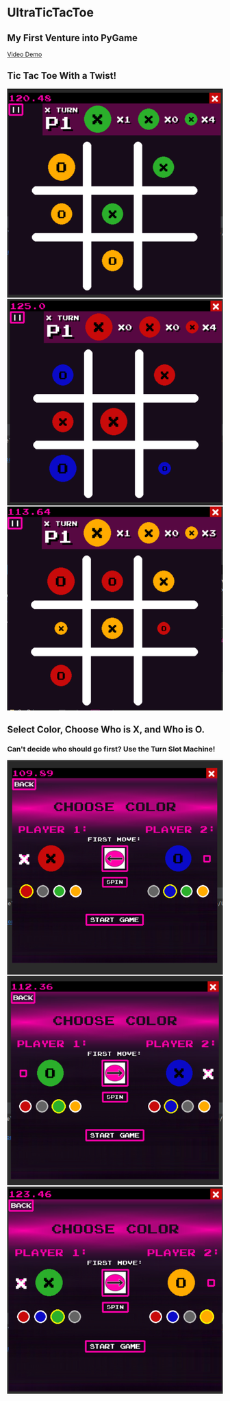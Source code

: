 # UltraTicTacToe
<h2>My First Venture into PyGame</h2>
<h/2><a href = https://youtu.be/6Z0q6zOtsIk>Video Demo</a></h2>


<h2> Tic Tac Toe With a Twist! </h2>
<img src= https://github.com/JFraire1/UltraTicTacToe/blob/main/githubImages/gameScreen1.png>

<img src= https://github.com/JFraire1/UltraTicTacToe/blob/main/githubImages/gameScreen2.png>

<img src= https://github.com/JFraire1/UltraTicTacToe/blob/main/githubImages/gameScreen3.png>


<h2> Select Color, Choose Who is X, and Who is O.</h2> 
<h3>           Can't decide who should go first? Use the Turn Slot Machine!</h3>
 
<img src= https://github.com/JFraire1/UltraTicTacToe/blob/main/githubImages/colorSelect1.png>

<img src= https://github.com/JFraire1/UltraTicTacToe/blob/main/githubImages/colorSelect2.png>

<img src= https://github.com/JFraire1/UltraTicTacToe/blob/main/githubImages/colorSelect3.png>


  
  

